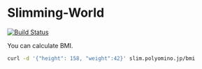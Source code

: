 # Slimming-World

[![Build Status](https://travis-ci.org/iPolyomino/Slimming-World.svg?branch=master)](https://travis-ci.org/iPolyomino/Slimming-World)

You can calculate BMI.

```zsh
curl -d '{"height": 158, "weight":42}' slim.polyomino.jp/bmi
```
